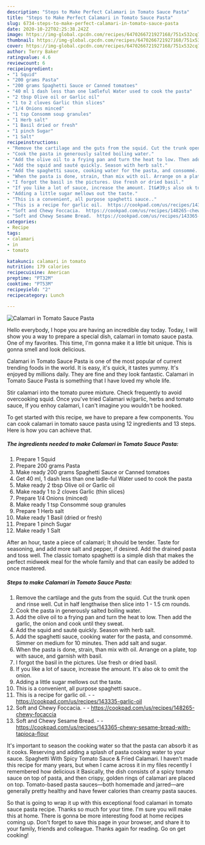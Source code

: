 ```yaml
---
description: "Steps to Make Perfect Calamari in Tomato Sauce Pasta"
title: "Steps to Make Perfect Calamari in Tomato Sauce Pasta"
slug: 6734-steps-to-make-perfect-calamari-in-tomato-sauce-pasta
date: 2020-10-22T02:25:38.242Z
image: https://img-global.cpcdn.com/recipes/6470266721927168/751x532cq70/calamari-in-tomato-sauce-pasta-recipe-main-photo.jpg
thumbnail: https://img-global.cpcdn.com/recipes/6470266721927168/751x532cq70/calamari-in-tomato-sauce-pasta-recipe-main-photo.jpg
cover: https://img-global.cpcdn.com/recipes/6470266721927168/751x532cq70/calamari-in-tomato-sauce-pasta-recipe-main-photo.jpg
author: Terry Baker
ratingvalue: 4.6
reviewcount: 6
recipeingredient:
- "1 Squid"
- "200 grams Pasta"
- "200 grams Spaghetti Sauce or Canned tomatoes"
- "40 ml 1 dash less than one ladleful Water used to cook the pasta"
- "2 tbsp Olive oil or Garlic oil"
- "1 to 2 cloves Garlic thin slices"
- "1/4 Onions minced"
- "1 tsp Consomm soup granules"
- "1 Herb salt"
- "1 Basil dried or fresh"
- "1 pinch Sugar"
- "1 Salt"
recipeinstructions:
- "Remove the cartilage and the guts from the squid. Cut the trunk open and rinse well.  Cut in half lengthwise then slice into 1 - 1.5 cm rounds."
- "Cook the pasta in generously salted boiling water."
- "Add the olive oil to a frying pan and turn the heat to low. Then add the garlic, the onion and cook until they sweat."
- "Add the squid and sauté quickly. Season with herb salt."
- "Add the spaghetti sauce, cooking water for the pasta, and consommé. Simmer on medium for 10 minutes. Then add salt and sugar."
- "When the pasta is done, strain, than mix with oil. Arrange on a plate, top with sauce, and garnish with basil."
- "I forgot the basil in the pictures. Use fresh or dried basil."
- "If you like a lot of sauce, increase the amount. It&#39;s also ok to omit the onion."
- "Adding a little sugar mellows out the taste."
- "This is a convenient, all purpose spaghetti sauce.."
- "This is a recipe for garlic oil.  https://cookpad.com/us/recipes/143335-garlic-oil"
- "Soft and Chewy Foccacia.  https://cookpad.com/us/recipes/148265-chewy-focaccia"
- "Soft and Chewy Sesame Bread.  https://cookpad.com/us/recipes/143365-chewy-sesame-bread-with-tapioca-flour"
categories:
- Recipe
tags:
- calamari
- in
- tomato

katakunci: calamari in tomato 
nutrition: 179 calories
recipecuisine: American
preptime: "PT32M"
cooktime: "PT53M"
recipeyield: "2"
recipecategory: Lunch

---
```



![Calamari in Tomato Sauce Pasta](https://img-global.cpcdn.com/recipes/6470266721927168/751x532cq70/calamari-in-tomato-sauce-pasta-recipe-main-photo.jpg)

Hello everybody, I hope you are having an incredible day today. Today, I will show you a way to prepare a special dish, calamari in tomato sauce pasta. One of my favorites. This time, I'm gonna make it a little bit unique. This is gonna smell and look delicious.

Calamari in Tomato Sauce Pasta is one of the most popular of current trending foods in the world. It is easy, it's quick, it tastes yummy. It's enjoyed by millions daily. They are fine and they look fantastic. Calamari in Tomato Sauce Pasta is something that I have loved my whole life.

Stir calamari into the tomato puree mixture. Check frequently to avoid overcooking squid. Once you&#39;ve tried Calamari w/garlic, herbs and tomato sauce, If you enhoy calamari, I can&#39;t imagine you wouldn&#39;t be hooked.


To get started with this recipe, we have to prepare a few components. You can cook calamari in tomato sauce pasta using 12 ingredients and 13 steps. Here is how you can achieve that.

<!--inarticleads1-->

##### The ingredients needed to make Calamari in Tomato Sauce Pasta:

1. Prepare 1 Squid
1. Prepare 200 grams Pasta
1. Make ready 200 grams Spaghetti Sauce or Canned tomatoes
1. Get 40 ml, 1 dash less than one ladle-ful Water used to cook the pasta
1. Make ready 2 tbsp Olive oil or Garlic oil
1. Make ready 1 to 2 cloves Garlic (thin slices)
1. Prepare 1/4 Onions (minced)
1. Make ready 1 tsp Consommé soup granules
1. Prepare 1 Herb salt
1. Make ready 1 Basil (dried or fresh)
1. Prepare 1 pinch Sugar
1. Make ready 1 Salt


After an hour, taste a piece of calamari; It should be tender. Taste for seasoning, and add more salt and pepper, if desired. Add the drained pasta and toss well. The classic tomato spaghetti is a simple dish that makes the perfect midweek meal for the whole family and that can easily be added to once mastered. 

<!--inarticleads2-->

##### Steps to make Calamari in Tomato Sauce Pasta:

1. Remove the cartilage and the guts from the squid. Cut the trunk open and rinse well.  Cut in half lengthwise then slice into 1 - 1.5 cm rounds.
1. Cook the pasta in generously salted boiling water.
1. Add the olive oil to a frying pan and turn the heat to low. Then add the garlic, the onion and cook until they sweat.
1. Add the squid and sauté quickly. Season with herb salt.
1. Add the spaghetti sauce, cooking water for the pasta, and consommé. Simmer on medium for 10 minutes. Then add salt and sugar.
1. When the pasta is done, strain, than mix with oil. Arrange on a plate, top with sauce, and garnish with basil.
1. I forgot the basil in the pictures. Use fresh or dried basil.
1. If you like a lot of sauce, increase the amount. It&#39;s also ok to omit the onion.
1. Adding a little sugar mellows out the taste.
1. This is a convenient, all purpose spaghetti sauce..
1. This is a recipe for garlic oil. -  - https://cookpad.com/us/recipes/143335-garlic-oil
1. Soft and Chewy Foccacia. -  - https://cookpad.com/us/recipes/148265-chewy-focaccia
1. Soft and Chewy Sesame Bread. -  - https://cookpad.com/us/recipes/143365-chewy-sesame-bread-with-tapioca-flour


It&#39;s important to season the cooking water so that the pasta can absorb it as it cooks. Reserving and adding a splash of pasta cooking water to your sauce. Spaghetti With Spicy Tomato Sauce &amp; Fried Calamari. I haven&#39;t made this recipe for many years, but when I came across it in my files recently I remembered how delicious it Basically, the dish consists of a spicy tomato sauce on top of pasta, and then crispy, golden rings of calamari are placed on top. Tomato-based pasta sauces—both homemade and jarred—are generally pretty healthy and have fewer calories than creamy pasta sauces. 

So that is going to wrap it up with this exceptional food calamari in tomato sauce pasta recipe. Thanks so much for your time. I'm sure you will make this at home. There is gonna be more interesting food at home recipes coming up. Don't forget to save this page in your browser, and share it to your family, friends and colleague. Thanks again for reading. Go on get cooking!
